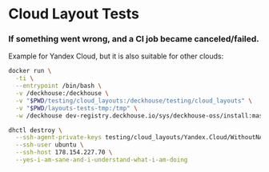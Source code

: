 # Cloud Layout Tests

### If something went wrong, and a CI job became canceled/failed.

Example for Yandex Cloud, but it is also suitable for other clouds:
```bash
docker run \
  -ti \
  --entrypoint /bin/bash \
  -v /deckhouse:/deckhouse \
  -v "$PWD/testing/cloud_layouts:/deckhouse/testing/cloud_layouts" \
  -v "$PWD/layouts-tests-tmp:/tmp" \
  -w /deckhouse dev-registry.deckhouse.io/sys/deckhouse-oss/install:master
```
```bash
dhctl destroy \
  --ssh-agent-private-keys testing/cloud_layouts/Yandex.Cloud/WithoutNAT/sshkey \
  --ssh-user ubuntu \
  --ssh-host 178.154.227.70 \
  --yes-i-am-sane-and-i-understand-what-i-am-doing
```
